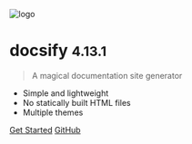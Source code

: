 <!-- markdownlint-disable first-line-h1 -->

![logo](_media/icon.svg)

# docsify <small>4.13.1</small>

> A magical documentation site generator

- Simple and lightweight
- No statically built HTML files
- Multiple themes

[Get Started](#docsify)
[GitHub](https://github.com/docsifyjs/docsify/)

<!-- ![color](#f0f0f0) -->
<!-- ![](/_media/icon.svg) -->
